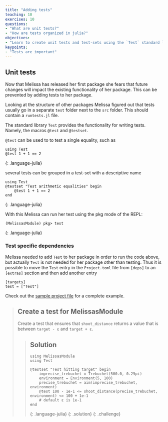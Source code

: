 ```yaml
---
title: "Adding tests"
teaching: 10
exercises: 10
questions:
- "What are unit tests?"
- "How are tests organized in julia?"
objectives:
- "Learn to create unit tests and test-sets using the `Test` standard library"
keypoints:
- "Tests are important"
---
```


## Unit tests

Now that Melissa has released her first package she fears that future changes will impact the existing functionality of her package.
This can be prevented by adding tests to her package.

Looking at the structure of other packages Melissa figured out that tests usually go in a separate `test` folder next to the `src` folder.
This should contain a `runtests.jl` file.

The standard library `Test` provides the functionality for writing tests.
Namely, the macros `@test` and `@testset`.

`@test` can be used to to test a single equality, such as
~~~
using Test
@test 1 + 1 == 2
~~~
{: .language-julia}

several tests can be grouped in a test-set with a descriptive name
~~~
using Test
@testset "Test arithmetic equalities" begin
    @test 1 + 1 == 2
end
~~~
{: .language-julia}

With this Melissa can run her test using the pkg mode of the REPL:
~~~
(MelissasModule) pkg> test
~~~
{: .language-julia}

### Test specific dependencies

Melissa needed to add `Test` to her package in order to run the code above, but actually `Test` is not needed for her package other than testing.
Thus it is possible to move the `Test` entry in the `Project.toml` file from `[deps]` to an `[extras]` section and then add another entry
```
[targets]
test = ["Test"]
```
Check out the [sample project file](../code/Project.toml) for a complete example.

> ## Create a test for MelissasModule
> Create a test that ensures that `shoot_distance` returns a value that is between `target - ε` and `target + ε`.
> > ## Solution
> > ~~~
> > using MelissasModule
> > using Test
> >
> > @testset "Test hitting target" begin
> >     imprecise_trebuchet = Trebuchet(500.0, 0.25pi)
> >     environment = Environment(5, 100)
> >     precise_trebuchet = aim(imprecise_trebuchet, environment)
> >     @test 100 - 1e-1 <= shoot_distance(precise_trebuchet, environment) <= 100 + 1e-1
> >     # default ε is 1e-1
> > end
> > ~~~
> >{: .language-julia}
>{: .solution}
{: .challenge}

